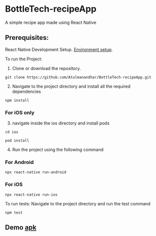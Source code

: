 # BottleTech-recipeApp
A simple recipe app made using React Native

## Prerequisites:
React Native Development Setup. [Environment setup](https://reactnative.dev/docs/environment-setup).

To run the Project:
1. Clone or download the repository.

``` 
git clone https://github.com/Atulmanandhar/BottleTech-recipeApp.git
```

2. Navigate to the project directory and install all the required dependencies
``` 
npm install
```

### For iOS only
3. navigate inside the ios directory and install pods
``` 
cd ios
```

``` 
pod install
```

4. Run the project using the following command
### For Android
``` 
npx react-native run-android
```

### For iOS
``` 
npx react-native run-ios
```

To run tests:
Navigate to the project directory and run the test command
``` 
npm test
```


## Demo [apk](https://drive.google.com/drive/folders/1TZiO_M-o6kLJGahUcp5bykG_pLAFi2rt?usp=sharing)

